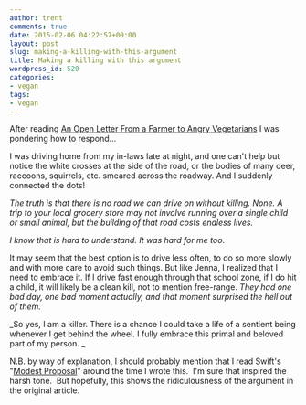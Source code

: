 ```yaml
---
author: trent
comments: true
date: 2015-02-06 04:22:57+00:00
layout: post
slug: making-a-killing-with-this-argument
title: Making a killing with this argument
wordpress_id: 520
categories:
- vegan
tags:
- vegan
---
```


After reading [An Open Letter From a Farmer to Angry Vegetarians](http://www.donotlink.com/d2z7) I was pondering how to respond...

I was driving home from my in-laws late at night, and one can't help but notice the white crosses at the side of the road, or the bodies of many deer, raccoons, squirrels, etc. smeared across the roadway. And I suddenly connected the dots!

_The truth is that there is no road we can drive on without killing. None. A trip to your local grocery store may not involve running over a single child or small animal, but the building of that road costs endless lives._

_I know that is hard to understand. It was hard for me too._

It may seem that the best option is to drive less often, to do so more slowly and with more care to avoid such things. But like Jenna, I realized that I need to embrace it. If I drive fast enough through that school zone, if I do hit a child, it will likely be a clean kill, not to mention free-range. _They had one bad day, one bad moment actually, and that moment surprised the hell out of them._

_So yes, I am a killer. There is a chance I could take a life of a sentient being whenever I get behind the wheel. I fully embrace this primal and beloved part of my person.
_

N.B. by way of explanation, I should probably mention that I read Swift's "[Modest Proposal](http://en.wikipedia.org/wiki/A_Modest_Proposal)" around the time I wrote this.  I'm sure that inspired the harsh tone.  But hopefully, this shows the ridiculousness of the argument in the original article.
